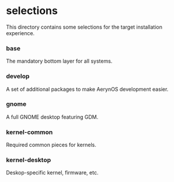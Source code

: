 # selections

This directory contains some selections for the target installation experience.

### base

The mandatory bottom layer for all systems.

### develop

A set of additional packages to make AerynOS development easier.

### gnome

A full GNOME desktop featuring GDM.

### kernel-common

Required common pieces for kernels.

### kernel-desktop

Deskop-specific kernel, firmware, etc.
